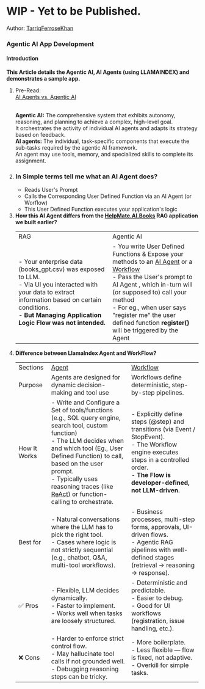 # WIP - Yet to be Published.
Author: [TarriqFerroseKhan](https://www.linkedin.com/in/tarriq-ferrose-khan-ba527080)
### Agentic AI App Development
#### Introduction
<b>This Article details the Agentic AI, AI Agents (using LLAMAINDEX) and demonstrates a sample app.</b>
<ol>
  <li>Pre-Read:<br>
    <a href='https://arxiv.org/abs/2505.10468'>AI Agents vs. Agentic AI</a> </li><br>
<p>
<b>Agentic AI:</b> The comprehensive system that exhibits autonomy, reasoning, and planning to achieve a complex, high-level goal.<br>
It orchestrates the activity of individual AI agents and adapts its strategy based on feedback.<br>
<b>AI agents:</b> The individual, task-specific components that execute the sub-tasks required by the agentic AI framework.<br>
An agent may use tools, memory, and specialized skills to complete its assignment. 
</p>
  
  <li><h3>In Simple terms tell me what an AI Agent does?</h3>
    <ul>
     <li>Reads User's Prompt</li>
     <li>Calls the Corresponding User Defined Function via an AI Agent (or Worflow)</li>
     <li>This User Defined Function executes your application's logic</li>
    </ul>
  </li>
  <li>
  <b>How this AI Agent differs from the <a href='https://github.com/tarriqferrosekhan/AI_DEV/tree/main/01_rag_data_app/HelpMate.AI.Books' target='_blank'>HelpMate.AI.Books</a> RAG application we built earlier?</b>
  <br>
  <table>
    <tr>
      <td>RAG</td>
      <td>Agentic AI</td>
    </tr>
    <tr>
      <td>
        - Your enterprise data (books_gpt.csv) was exposed to LLM.<br>
        - Via UI you interacted with your data to extract information based on certain conditions.<br>
        - <b>But Managing Application Logic Flow was not intended. </b><br>
      </td>
      <td>
          - You write User Defined Functions & Expose your methods to an <a href='https://docs.llamaindex.ai/en/stable/use_cases/agents/'  target='_blank'>AI Agent</a> or a <a href='https://docs.llamaindex.ai/en/stable/understanding/workflows/' target='_blank'>Workflow</a><br>
          - Pass the User's prompt to AI Agent , which in-turn will (or supposed to) call your method<br>
          - For eg., when user says "register me" the user defined function <b>register()</b> will be triggered by the Agent<br>
      </td>
    </tr>
  </table>
 </li>
 <li><b>Difference between LlamaIndex Agent and WorkFlow?</b><br>
  <table>
    <tr>
      <td>Sections</td>
      <td><a href='https://docs.llamaindex.ai/en/stable/use_cases/agents/'  target='_blank'>Agent</a></td>
      <td><a href='https://docs.llamaindex.ai/en/stable/understanding/workflows/' target='_blank'>Workflow</a></td>
    </tr>
    <tr>
      <td>Purpose</td>
      <td>Agents are designed for dynamic decision-making and tool use</td>
      <td>Workflows define deterministic, step-by-step pipelines.</td>
    </tr>
    <tr>
      <td>How It Works </td>
      <td>
        - Write and Configure a Set of tools/functions (e.g., SQL query engine, search tool, custom function)<br>
        - The LLM decides when and which tool (Eg., User Defined Function) to call, based on the user prompt.<br>
        - Typically uses reasoning traces (like <a href="https://www.ibm.com/think/topics/react-agent">ReAct</a>) or function-calling to orchestrate.<br>
      </td>
      <td>
        - Explicitly define steps (@step) and transitions (via Event / StopEvent).<br>
        - The Workflow engine executes steps in a controlled order.<br>
        - <b>The Flow is developer-defined, not LLM-driven.</b>
      </td>
    </tr>
    <tr>
      <td>
        Best for
      </td>
      <td>
        - Natural conversations where the LLM has to pick the right tool.<br>
        - Cases where logic is not strictly sequential (e.g., chatbot, Q&A, multi-tool workflows).<br>
      </td>
      <td>
      - Business processes, multi-step forms, approvals, UI-driven flows.<br>
      - Agentic RAG pipelines with well-defined stages (retrieval → reasoning → response).<br>
      </td>
    </tr>
    <tr>
      <td>✅ Pros</td>
      <td>
        - Flexible, LLM decides dynamically.<br>
        - Faster to implement.<br>
        - Works well when tasks are loosely structured.<br>
      </td>
      <td>
      - Deterministic and predictable.<br>
      - Easier to debug.<br>
      - Good for UI workflows (registration, issue handling, etc.).<br>
      </td>
    </tr>
    <tr>
      <td>❌ Cons</td>
      <td>
        - Harder to enforce strict control flow.<br>
        - May hallucinate tool calls if not grounded well.<br>
        - Debugging reasoning steps can be tricky.<br>
      </td>
      <td>
        - More boilerplate.<br>
        - Less flexible — flow is fixed, not adaptive.<br>
        - Overkill for simple tasks.
      </td>
    </tr>
  </table>
  </li>
 </ol>
